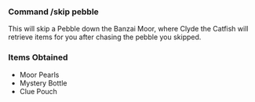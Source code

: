 ### Command /skip pebble
This will skip a Pebble down the Banzai Moor, where Clyde the Catfish will retrieve items for you after chasing the pebble you skipped.

### Items Obtained
* Moor Pearls
* Mystery Bottle
* Clue Pouch
